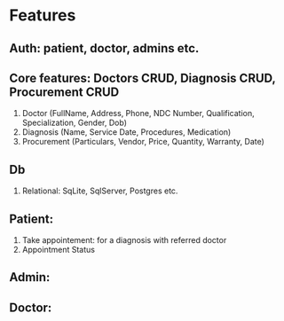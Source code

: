 # Features
## Auth: patient, doctor, admins etc.
## Core features: Doctors CRUD, Diagnosis CRUD, Procurement CRUD
1. Doctor (FullName, Address, Phone, NDC Number, Qualification, Specialization, Gender, Dob)
2. Diagnosis (Name, Service Date, Procedures, Medication)
3. Procurement (Particulars, Vendor, Price, Quantity, Warranty, Date)


## Db
1. Relational: SqLite, SqlServer, Postgres etc.

## Patient:
1. Take appointement: for a diagnosis with referred doctor
1. Appointment Status
## Admin:

## Doctor:
